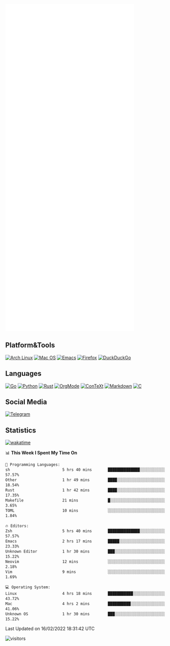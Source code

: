 ![Metrics](https://github.com/SteamedFish/SteamedFish/blob/master/github-metrics.svg)

## Platform&Tools

[![Arch Linux](https://img.shields.io/badge/ArchLinux-1793D1?logo=arch-linux&logoColor=fff&style=flat-square)](https://archlinux.org/)
[![Mac OS](https://img.shields.io/badge/MacOS-000000?style=flat-square&logo=macos&logoColor=F0F0F0)](https://www.apple.com/macos/)
[![Emacs](https://img.shields.io/badge/Emacs-%237F5AB6.svg?&style=flat-square&logo=gnu-emacs&logoColor=white)](https://www.gnu.org/software/emacs/)
[![Firefox](https://img.shields.io/badge/Firefox-FF7139?style=flat-square&logo=Firefox-Browser&logoColor=white)](https://firefox.com/)
[![DuckDuckGo](https://img.shields.io/badge/DuckDuckGo-DE5833?style=flat-square&logo=DuckDuckGo&logoColor=white)](https://duckduckgo.com/)

## Languages

[![Go](https://img.shields.io/badge/Golang-%2300ADD8.svg?style=flat-square&logo=go&logoColor=white)](https://golang.org/)
[![Python](https://img.shields.io/badge/Python-3670A0?style=flat-square&logo=python&logoColor=ffdd54)](https://www.python.org/)
[![Rust](https://img.shields.io/badge/Rust-%23000000.svg?style=flat-square&logo=rust&logoColor=white)](https://www.rust-lang.org/)
[![OrgMode](https://img.shields.io/badge/OrgMode-%23000000.svg?style=flat-square&logo=org&logoColor=white)](https://orgmode.org/)
[![ConTeXt](https://img.shields.io/badge/ConTeXt-%23008080.svg?style=flat-square&logo=latex&logoColor=white)](https://contextgarden.net/)
[![Markdown](https://img.shields.io/badge/MarkDown-%23000000.svg?style=flat-square&logo=markdown&logoColor=white)](https://daringfireball.net/projects/markdown/)
[![C](https://img.shields.io/badge/C-%2300599C.svg?style=flat-square&logo=c&logoColor=white)](https://www.iso.org/standard/74528.html)

## Social Media

[![Telegram](https://img.shields.io/badge/SteamedFish-2CA5E0?style=social&logo=telegram&logoColor=white)](https://t.me/SteamedFish)

## Statistics
[![wakatime](https://wakatime.com/badge/user/168280d6-fcf2-4b4f-ad3a-dc4612f35b38.svg)](https://wakatime.com/@168280d6-fcf2-4b4f-ad3a-dc4612f35b38)

<!--START_SECTION:waka-->
📊 **This Week I Spent My Time On** 

```text
💬 Programming Languages: 
sh                       5 hrs 40 mins       ██████████████░░░░░░░░░░░   57.57% 
Other                    1 hr 49 mins        ████░░░░░░░░░░░░░░░░░░░░░   18.54% 
Rust                     1 hr 42 mins        ████░░░░░░░░░░░░░░░░░░░░░   17.35% 
Makefile                 21 mins             █░░░░░░░░░░░░░░░░░░░░░░░░   3.65% 
TOML                     10 mins             ░░░░░░░░░░░░░░░░░░░░░░░░░   1.84%

🔥 Editors: 
Zsh                      5 hrs 40 mins       ██████████████░░░░░░░░░░░   57.57% 
Emacs                    2 hrs 17 mins       █████░░░░░░░░░░░░░░░░░░░░   23.33% 
Unknown Editor           1 hr 30 mins        ███░░░░░░░░░░░░░░░░░░░░░░   15.22% 
Neovim                   12 mins             ░░░░░░░░░░░░░░░░░░░░░░░░░   2.18% 
Vim                      9 mins              ░░░░░░░░░░░░░░░░░░░░░░░░░   1.69%

💻 Operating System: 
Linux                    4 hrs 18 mins       ███████████░░░░░░░░░░░░░░   43.72% 
Mac                      4 hrs 2 mins        ██████████░░░░░░░░░░░░░░░   41.06% 
Unknown OS               1 hr 30 mins        ███░░░░░░░░░░░░░░░░░░░░░░   15.22%

```


 Last Updated on 16/02/2022 18:31:42 UTC
<!--END_SECTION:waka-->

![visitors](https://visitor-badge.laobi.icu/badge?page_id=SteamedFish.SteamedFish)
